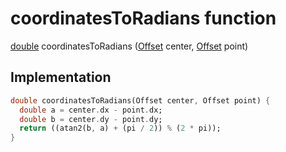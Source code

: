 


# coordinatesToRadians function










[double](https://api.flutter.dev/flutter/dart-core/double-class.html) coordinatesToRadians
([Offset](https://api.flutter.dev/flutter/dart-ui/Offset-class.html) center, [Offset](https://api.flutter.dev/flutter/dart-ui/Offset-class.html) point)






## Implementation

```dart
double coordinatesToRadians(Offset center, Offset point) {
  double a = center.dx - point.dx;
  double b = center.dy - point.dy;
  return ((atan2(b, a) + (pi / 2)) % (2 * pi));
}
```







